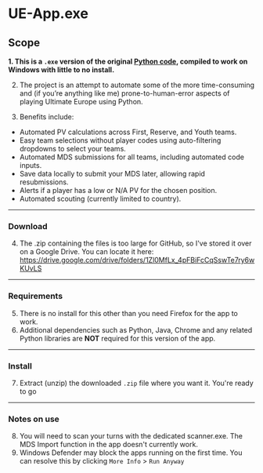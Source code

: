 # UE-App.exe

## Scope

**1. This is a `.exe` version of the original [Python code](https://github.com/LukaMaxima/UE_App), compiled to work on Windows with little to no install.**

2. The project is an attempt to automate some of the more time-consuming and (if you’re anything like me) prone-to-human-error aspects of playing Ultimate Europe using Python.

3. Benefits include:
- Automated PV calculations across First, Reserve, and Youth teams.
- Easy team selections without player codes using auto-filtering dropdowns to select your teams.
- Automated MDS submissions for all teams, including automated code inputs.
- Save data locally to submit your MDS later, allowing rapid resubmissions.
- Alerts if a player has a low or N/A PV for the chosen position.
- Automated scouting (currently limited to country).

-----

### Download

4. The .zip containing the files is too large for GitHub, so I've stored it over on a Google Drive. You can locate it here: https://drive.google.com/drive/folders/1Zl0MfLx_4pFBiFcCqSswTe7ry6wKUvLS

-----

### Requirements

5. There is no install for this other than you need Firefox for the app to work.
6. Additional dependencies such as Python, Java, Chrome and any related Python libraries are **NOT** required for this version of the app.

-----

### Install

7. Extract (unzip) the downloaded `.zip` file where you want it. You're ready to go

-----

### Notes on use

8. You will need to scan your turns with the dedicated scanner.exe. The MDS Import function in the app doesn't currently work.
9. Windows Defender may block the apps running on the first time. You can resolve this by clicking `More Info` > `Run Anyway`
